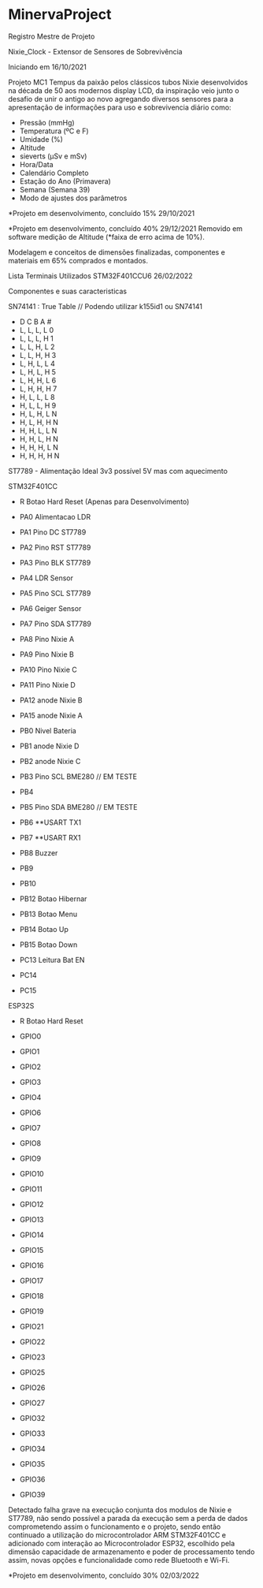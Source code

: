 # MinervaProject

Registro Mestre de Projeto 

Nixie_Clock - Extensor de Sensores de Sobrevivência

Iniciando em 16/10/2021

Projeto MC1 Tempus da paixão pelos clássicos tubos Nixie desenvolvidos na década de 50 aos modernos display LCD, da inspiração veio junto o desafio de unir o antigo ao novo agregando diversos sensores para a apresentação de informações para uso e sobrevivencia diário como:

- Pressão (mmHg)
- Temperatura (ºC e F)
- Umidade (%)
- Altitude
- sieverts (µSv e mSv)
- Hora/Data
- Calendário Completo
- Estação do Ano (Primavera)
- Semana (Semana 39)
- Modo de ajustes dos parâmetros 

*Projeto em desenvolvimento, concluído 15% 29/10/2021

*Projeto em desenvolvimento, concluído 40% 29/12/2021
Removido em software medição de Altitude (*faixa de erro acima de 10%).

Modelagem e conceitos de dimensões finalizadas, componentes e materiais em 65% comprados e montados.

Lista Terminais Utilizados STM32F401CCU6  26/02/2022

Componentes e suas caracteristicas

SN74141 : True Table // Podendo utilizar k155id1 ou SN74141
- D C B A #
- L, L, L, L 0
- L, L, L, H 1
- L, L, H, L 2
- L, L, H, H 3
- L, H, L, L 4
- L, H, L, H 5
- L, H, H, L 6
- L, H, H, H 7
- H, L, L, L 8
- H, L, L, H 9
- H, L, H, L N
- H, L, H, H N
- H, H, L, L N
- H, H, L, H N
- H, H, H, L N
- H, H, H, H N

ST7789 - Alimentação Ideal 3v3 possível 5V mas com aquecimento

STM32F401CC

- R       Botao Hard Reset (Apenas para Desenvolvimento)

- PA0     Alimentacao LDR
- PA1     Pino DC ST7789
- PA2     Pino RST ST7789
- PA3     Pino BLK ST7789
- PA4     LDR Sensor
- PA5     Pino SCL ST7789 
- PA6     Geiger Sensor
- PA7     Pino SDA ST7789
- PA8     Pino Nixie A
- PA9     Pino Nixie B
- PA10    Pino Nixie C
- PA11    Pino Nixie D
- PA12    anode Nixie B
- PA15    anode Nixie A

- PB0     Nivel Bateria
- PB1     anode Nixie D
- PB2     anode Nixie C
- PB3     Pino SCL BME280 // EM TESTE
- PB4      
- PB5     Pino SDA BME280 // EM TESTE
- PB6     **USART TX1
- PB7     **USART RX1
- PB8     Buzzer
- PB9     
- PB10    
- PB12    Botao Hibernar
- PB13    Botao Menu
- PB14    Botao Up
- PB15    Botao Down

- PC13    Leitura Bat EN
- PC14    
- PC15    


ESP32S

- R       Botao Hard Reset

- GPIO0
- GPIO1
- GPIO2
- GPIO3
- GPIO4
- GPIO6
- GPIO7
- GPIO8
- GPIO9
- GPIO10
- GPIO11
- GPIO12
- GPIO13
- GPIO14
- GPIO15
- GPIO16
- GPIO17
- GPIO18
- GPIO19
- GPIO21
- GPIO22
- GPIO23
- GPIO25
- GPIO26
- GPIO27
- GPIO32
- GPIO33
- GPIO34
- GPIO35
- GPIO36
- GPIO39


Detectado falha grave na execução conjunta dos modulos de Nixie e ST7789, não sendo possível a parada da execução sem a perda de dados comprometendo assim o funcionamento e o projeto, sendo então continuado a utilização do microcontrolador ARM STM32F401CC e adicionado com interação ao Microcontrolador ESP32, escolhido pela dimensão capacidade de armazenamento e poder de processamento tendo assim, novas opções e funcionalidade como rede Bluetooth e Wi-Fi.

*Projeto em desenvolvimento, concluído 30% 02/03/2022
